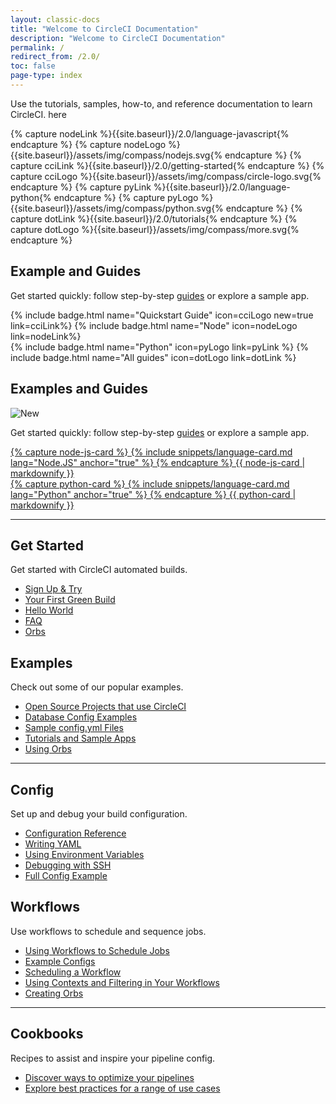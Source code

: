 ```yaml
---
layout: classic-docs
title: "Welcome to CircleCI Documentation"
description: "Welcome to CircleCI Documentation"
permalink: /
redirect_from: /2.0/
toc: false
page-type: index
---
```


Use the tutorials, samples, how-to, and reference documentation to learn CircleCI. here


<!--Do not translate: Experiment Code for https://circleci.atlassian.net/browse/DD-455 -->
<!-- we need to use "capture" because we can't use `{{site.baseurl}}` in includes. -->
{% capture nodeLink %}{{site.baseurl}}/2.0/language-javascript{% endcapture %}
{% capture nodeLogo %}{{site.baseurl}}/assets/img/compass/nodejs.svg{% endcapture %}
{% capture cciLink %}{{site.baseurl}}/2.0/getting-started{% endcapture %}
{% capture cciLogo %}{{site.baseurl}}/assets/img/compass/circle-logo.svg{% endcapture %}
{% capture pyLink %}{{site.baseurl}}/2.0/language-python{% endcapture %}
{% capture pyLogo %}{{site.baseurl}}/assets/img/compass/python.svg{% endcapture %}
{% capture dotLink %}{{site.baseurl}}/2.0/tutorials{% endcapture %}
{% capture dotLogo %}{{site.baseurl}}/assets/img/compass/more.svg{% endcapture %}

<div class="getting-started-experiment-badges">
  <h2> Example and Guides</h2>
    <p>Get started quickly: follow step-by-step <a href="{{site.baseurl}}/2.0/tutorials/">guides</a> or explore a sample app.</p>
    <div class="flex mb-2">
      {% include badge.html name="Quickstart Guide" icon=cciLogo new=true  link=cciLink%}
      {% include badge.html name="Node" icon=nodeLogo  link=nodeLink%}
  </div>
  <div class="flex">
      {% include badge.html name="Python" icon=pyLogo link=pyLink %}
      {% include badge.html name="All guides" icon=dotLogo link=dotLink %}
  </div>
</div>
<!-- End: Experiment code. -->

<div class="row loading-deferred">
  <div class="treatment col-xs-12">
    <span id="homepage-guide-links"><h2>Examples and Guides</h2><img src="{{ site.baseurl }}/assets/img/compass/new.svg" alt="New"></span>
    <p>Get started quickly: follow step-by-step <a href="{{site.baseurl}}/2.0/tutorials/">guides</a> or explore a sample app.</p>
  </div>
  <div class="treatment col-xs-12 col-sm-6">
    <a class="no-external-icon col-sm-12" href="{{site.baseurl}}/2.0/language-javascript/">
      <div class="card col-sm-12">
        {% capture node-js-card %}
          {% include snippets/language-card.md lang="Node.JS" anchor="true" %}
        {% endcapture %}
        {{ node-js-card | markdownify }}
      </div>
    </a>
  </div>
  <div class="treatment col-xs-12 col-sm-6">
    <a class="no-external-icon col-sm-12" href="{{site.baseurl}}/2.0/language-python/">
      <div class="card col-sm-12">
        {% capture python-card %}
          {% include snippets/language-card.md lang="Python" anchor="true" %}
        {% endcapture %}
        {{ python-card | markdownify }}
      </div>
    </a>
  </div>
  <div class="treatment col-xs-12">
    <hr />
  </div>
  <div class="col-xs-12 col-sm-6">
    <h2>Get Started</h2>
    <p>Get started with CircleCI automated builds.</p>
    <ul>
      <li><a href="{{ site.baseurl }}/2.0/first-steps/">Sign Up & Try</a></li>
      <li><a href="{{ site.baseurl }}/2.0/getting-started/">Your First Green Build</a></li>
      <li><a href="{{ site.baseurl }}/2.0/hello-world/">Hello World</a></li>
      <li><a href="{{ site.baseurl }}/2.0/faq/">FAQ</a></li>
      <li><a href="{{ site.baseurl }}/2.0/orb-intro/">Orbs</a></li>
    </ul>
  </div>
  <div class="col-xs-12 col-sm-6">
    <h2>Examples</h2>
    <p>Check out some of our popular examples.</p>
    <ul>
        <li><a href="{{ site.baseurl }}/2.0/example-configs/">Open Source Projects that use CircleCI</a></li>
        <li><a href="{{ site.baseurl }}/2.0/postgres-config/">Database Config Examples</a></li>
        <li><a href="{{ site.baseurl }}/2.0/sample-config/">Sample config.yml Files</a></li>
        <li><a href="{{ site.baseurl }}/2.0/tutorials/">Tutorials and Sample Apps</a></li>
        <li><a href="{{ site.baseurl }}/2.0/orb-concepts/">Using Orbs</a></li>
      </ul>
  </div>
  <div class="col-xs-12">
    <hr />
  </div>
  <div class="col-xs-12 col-sm-6">
    <h2>Config</h2>
    <p>Set up and debug your build configuration.</p>
    <ul>
      <li><a href="{{ site.baseurl }}/2.0/configuration-reference/">Configuration Reference</a></li>
      <li><a href="{{ site.baseurl }}/2.0/writing-yaml/">Writing YAML</a></li>
      <li><a href="{{ site.baseurl }}/2.0/env-vars/">Using Environment Variables</a></li>
      <li><a href="{{ site.baseurl }}/2.0/ssh-access-jobs/">Debugging with SSH</a></li>
      <li id="full-config-example"><a href="{{ site.baseurl }}/2.0/configuration-reference/#example-full-configuration">Full Config Example</a></li>
    </ul>
  </div>
  <div class="col-xs-12 col-sm-6">
    <h2>Workflows</h2>
    <p>Use workflows to schedule and sequence jobs.</p>
    <ul>
      <li><a href="{{ site.baseurl }}/2.0/workflows/">Using Workflows to Schedule Jobs</a></li>
      <li><a href="{{ site.baseurl }}/2.0/workflows/#workflows-configuration-examples">Example Configs</a></li>
      <li><a href="{{ site.baseurl }}/2.0/workflows/#scheduling-a-workflow">Scheduling a Workflow</a></li>
      <li><a href="{{ site.baseurl }}/2.0/workflows/#using-contexts-and-filtering-in-your-
      workflows">Using Contexts and Filtering in Your Workflows</a></li>
      <li><a href="{{ site.baseurl }}/2.0/creating-orbs/">Creating Orbs</a></li>
    </ul>
  </div>
   <div class="col-xs-12">
    <hr />
  </div>
   <div class="col-xs-12 col-sm-6">
    <h2>Cookbooks</h2>
    <p>Recipes to assist and inspire your pipeline config.</p>
    <ul>
      <li><a href="{{ site.baseurl }}/2.0/optimization-cookbook/">Discover ways to optimize your pipelines</a></li>
      <li><a href="{{ site.baseurl }}/2.0/configuration-cookbook">Explore best practices for a range of use cases</a></li>
    </ul>
  </div>
</div>
